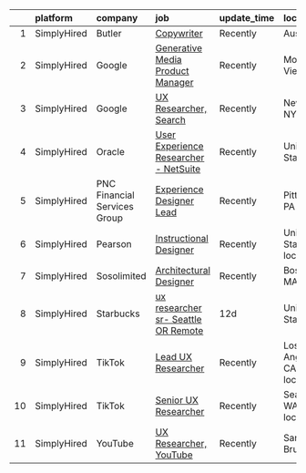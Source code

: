 

|    | platform    | company                      | job                                                                                                                                                   | update_time   | location                     |
|---:|:------------|:-----------------------------|:------------------------------------------------------------------------------------------------------------------------------------------------------|:--------------|:-----------------------------|
|  1 | SimplyHired | Butler                       | [Copywriter](https://www.simplyhired.com/job/kXzH2RmbErToa7miT526DcG9INwLiFUeG1bJNshCiCwL6LpJbl_sRQ?q=generative+designer)                            | Recently      | Austin, TX                   |
|  2 | SimplyHired | Google                       | [Generative Media Product Manager](https://www.simplyhired.com/job/uqIc-sgUcwgM5htIQCMO84aE_ZijcHOm8me38qdTsMKqYGvHGrTy8A?q=generative+designer)      | Recently      | Mountain View, CA            |
|  3 | SimplyHired | Google                       | [UX Researcher, Search](https://www.simplyhired.com/job/WYSPAPR1kU4s1WaidMtTsARXeH6iewcPhhxdOlKFV7_NCzS3-HWGiw?q=generative+designer)                 | Recently      | New York, NY                 |
|  4 | SimplyHired | Oracle                       | [User Experience Researcher - NetSuite](https://www.simplyhired.com/job/zWPk6GTWCbcd6kgmy67dK7c8SWz70Jhe2dVnlg9IX6z0yJWoAO2_9g?q=generative+designer) | Recently      | United States                |
|  5 | SimplyHired | PNC Financial Services Group | [Experience Designer Lead](https://www.simplyhired.com/job/WGeD-0ho3hCdp1x4MUk4RuxY901qXshmUkmeuV2_gvKxqLSaNkbPWQ?q=generative+designer)              | Recently      | Pittsburgh, PA               |
|  6 | SimplyHired | Pearson                      | [Instructional Designer](https://www.simplyhired.com/job/MFNiyjPfXa8DIrY3nfwHgRk0a9HyD9_7Hf4SJhfEkGY4NHJ2Of7ocQ?q=generative+designer)                | Recently      | United States +3 locations   |
|  7 | SimplyHired | Sosolimited                  | [Architectural Designer](https://www.simplyhired.com/job/1wnZZjS_T2B-Khb33FLg8m5W26VpFJO-O7M0joPbDLzOi2-l3WqCTg?q=generative+designer)                | Recently      | Boston, MA                   |
|  8 | SimplyHired | Starbucks                    | [ux researcher sr- Seattle OR Remote](https://www.simplyhired.com/job/kx_HRXTXzHk13Uzr6hdnCoRGHUi46IFgXHBEbORBVpy7WCiYt0ribA?q=generative+designer)   | 12d           | United States                |
|  9 | SimplyHired | TikTok                       | [Lead UX Researcher](https://www.simplyhired.com/job/XfrOHDVpHWEWOJkCJfiAdsKQTA8lY7OBNMrS47JQMk0VsVZU0LF5Lg?q=generative+designer)                    | Recently      | Los Angeles, CA +2 locations |
| 10 | SimplyHired | TikTok                       | [Senior UX Researcher](https://www.simplyhired.com/job/-Val6MXDqDsuVm0BA6TK9C90AD14Q3ynHvwgm8T3bPkvmolbEMoArA?q=generative+designer)                  | Recently      | Seattle, WA +2 locations     |
| 11 | SimplyHired | YouTube                      | [UX Researcher, YouTube](https://www.simplyhired.com/job/l93ibmkOKRi_j1KvXmEYz2hmmPcSSOb41b7H0D9XeYie7_Kcu4tXZA?q=generative+designer)                | Recently      | San Bruno, CA                |